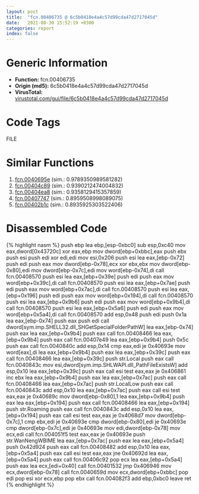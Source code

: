 ```yaml
---
layout: post
title:  "fcn.00406735 @ 6c5b0418e4a4c57d99cda47d2717045d"
date:   2021-08-30 15:52:19 +0300
categories: report
index: false
---
```


# Generic Information
- **Function:** fcn.00406735
- **Origin (md5):** 6c5b0418e4a4c57d99cda47d2717045d
- **VirusTotal:** [virustotal.com/gui/file/6c5b0418e4a4c57d99cda47d2717045d][virustotal_ref]

# Code Tags
<span class="tag" id="FILE">FILE</span>


# Similar Functions

1. [fcn.0040695e][similar_1_ref] (sim.: 0.9789350989581282)
2. [fcn.00404c89][similar_2_ref] (sim.: 0.9390212474004832)
3. [fcn.00404ea8][similar_3_ref] (sim.: 0.9358129415357859)
4. [fcn.00407747][similar_4_ref] (sim.: 0.8959508998089075)
5. [fcn.00402b1c][similar_5_ref] (sim.: 0.8935925303522406)


# Disassembled Code

{% highlight nasm %}
push ebp
lea ebp,[esp-0xbc0]
sub esp,0xc40
mov eax,dword[0x43720c]
xor eax,ebp
mov dword[ebp+0xbbc],eax
push ebx
push esi
push edi
xor edi,edi
mov esi,0x206
push esi
lea eax,[ebp-0x72]
push edi
push eax
mov dword[ebp-0x78],ecx
xor ebx,ebx
mov dword[ebp-0x80],edi
mov dword[ebp-0x7c],edi
mov word[ebp-0x74],di
call fcn.00408570
push esi
lea eax,[ebp+0x39e]
push edi
push eax
mov word[ebp+0x39c],di
call fcn.00408570
push esi
lea eax,[ebp+0x7ae]
push edi
push eax
mov word[ebp+0x7ac],di
call fcn.00408570
push esi
lea eax,[ebp+0x196]
push edi
push eax
mov word[ebp+0x194],di
call fcn.00408570
push esi
lea eax,[ebp+0x9b6]
push edi
push eax
mov word[ebp+0x9b4],di
call fcn.00408570
push esi
lea eax,[ebp+0x5a6]
push edi
push eax
mov word[ebp+0x5a4],di
call fcn.00408570
add esp,0x48
push edi
push 0x1a
lea eax,[ebp-0x74]
push eax
push edi
call dword[sym.imp.SHELL32.dll_SHGetSpecialFolderPathW]
lea eax,[ebp-0x74]
push eax
lea eax,[ebp+0x9b4]
push eax
call fcn.00408466
lea eax,[ebp+0x9b4]
push eax
call fcn.00407e49
lea eax,[ebp+0x9b4]
push 0x5c
push eax
call fcn.0040840c
add esp,0x14
cmp eax,edi
je 0x40693e
mov word[eax],di
lea eax,[ebp+0x9b4]
push eax
lea eax,[ebp+0x39c]
push eax
call fcn.00408466
lea eax,[ebp+0x39c]
push str.Local
push eax
call fcn.0040843c
mov esi,dword[sym.imp.SHLWAPI.dll_PathFileExistsW]
add esp,0x10
lea eax,[ebp+0x39c]
push eax
call esi
test eax,eax
je 0x406861
inc ebx
lea eax,[ebp+0x9b4]
push eax
lea eax,[ebp+0x7ac]
push eax
call fcn.00408466
lea eax,[ebp+0x7ac]
push str.LocalLow
push eax
call fcn.0040843c
add esp,0x10
lea eax,[ebp+0x7ac]
push eax
call esi
test eax,eax
je 0x40689c
mov dword[ebp-0x80],1
lea eax,[ebp+0x9b4]
push eax
lea eax,[ebp+0x194]
push eax
call fcn.00408466
lea eax,[ebp+0x194]
push str.Roaming
push eax
call fcn.0040843c
add esp,0x10
lea eax,[ebp+0x194]
push eax
call esi
test eax,eax
je 0x4068d7
mov dword[ebp-0x7c],1
cmp ebx,edi
je 0x40693e
cmp dword[ebp-0x80],edi
je 0x40693e
cmp dword[ebp-0x7c],edi
je 0x40693e
mov edi,dword[ebp-0x78]
mov ecx,edi
call fcn.004051f5
test eax,eax
je 0x40693e
push str.WanNengWBIME
lea eax,[ebp+0x7ac]
push eax
lea eax,[ebp+0x5a4]
push 0x42d924
push eax
call fcn.00408482
add esp,0x10
lea eax,[ebp+0x5a4]
push eax
call esi
test eax,eax
jne 0x40692d
lea eax,[ebp+0x5a4]
push eax
call fcn.00406c92
pop ecx
lea eax,[ebp+0x5a4]
push eax
lea ecx,[edi+0x40]
call fcn.00401532
jmp 0x406946
mov ecx,dword[ebp-0x78]
call fcn.0040659d
mov ecx,dword[ebp+0xbbc]
pop edi
pop esi
xor ecx,ebp
pop ebx
call fcn.004082f3
add ebp,0xbc0
leave 
ret 
{% endhighlight %}


[similar_1_ref]: /report/fcn.0040695e@6c5b0418e4a4c57d99cda47d2717045d
[similar_2_ref]: /report/fcn.00404c89@6c5b0418e4a4c57d99cda47d2717045d
[similar_3_ref]: /report/fcn.00404ea8@6c5b0418e4a4c57d99cda47d2717045d
[similar_4_ref]: /report/fcn.00407747@e16f74a2849182d98050864255e902f8
[similar_5_ref]: /report/fcn.00402b1c@6c5b0418e4a4c57d99cda47d2717045d
[virustotal_ref]: https://www.virustotal.com/gui/file/6c5b0418e4a4c57d99cda47d2717045d